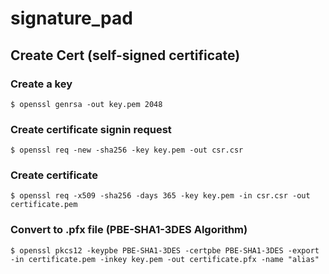 # signature_pad

## Create Cert (self-signed certificate)

### Create a key

```shell
$ openssl genrsa -out key.pem 2048
```

### Create certificate signin request

```shell
$ openssl req -new -sha256 -key key.pem -out csr.csr
```

### Create certificate

```shell
$ openssl req -x509 -sha256 -days 365 -key key.pem -in csr.csr -out certificate.pem
```

### Convert to .pfx file (PBE-SHA1-3DES Algorithm)

```shell
$ openssl pkcs12 -keypbe PBE-SHA1-3DES -certpbe PBE-SHA1-3DES -export -in certificate.pem -inkey key.pem -out certificate.pfx -name "alias"
```
